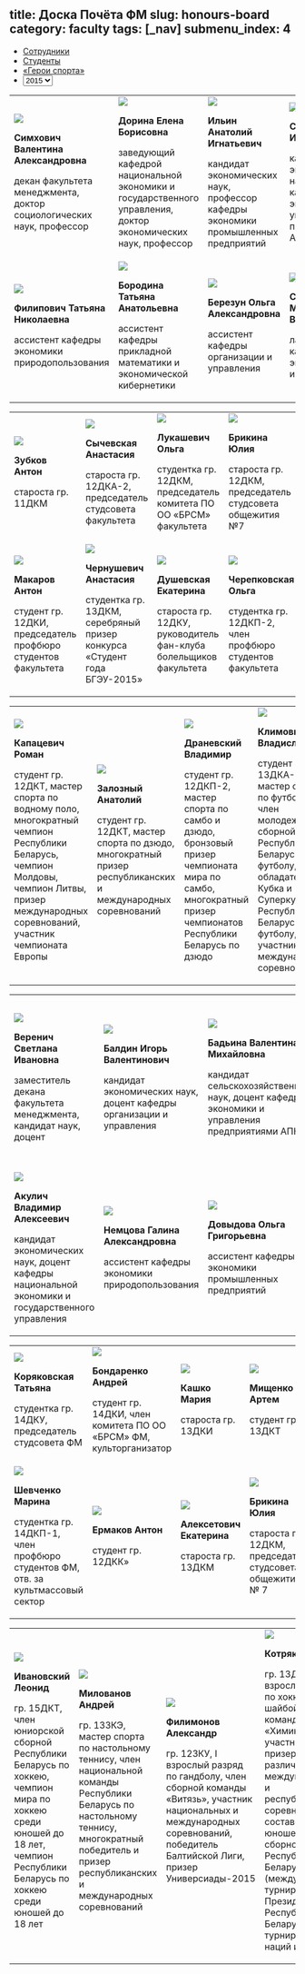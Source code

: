 title: Доска Почёта ФМ
slug: honours-board
category: faculty
tags: [_nav]
submenu_index: 4
---

<ul class="nav nav-tabs" id="honours-board-tab">
  <li class="active default-tab"><a href="#staff" data-toggle="tab">Сотрудники</a></li>
    <li><a href="#students" data-toggle="tab">Студенты</a></li>
    <li><a href="#sport-heroes" data-toggle="tab">«Герои спорта»</a></li>
    <li class="pull-right">
      <select class="honour-board-select">
        <option data-display="Select" disabled>Год</option>
        <option value="2015">2015</option>
        <option value="2016">2016</option>
      </select>
    </li>
</ul>
<div class="tab-content board-2015 hide">
  <div class="tab-pane active" id="staff2015">
    <table class="honours-table">
      <tr>
        <td>
          <img src="/img/content/honours_board/simkhovich.jpg">
          <p><strong>Симхович Валентина Александровна</strong></p>
          <p>декан факультета менеджмента, доктор социологических наук, профессор</p>
        </td>
        <td>
          <img src="/img/content/honours_board/dorina.jpg">
          <p><strong>Дорина Елена Борисовна</strong></p>
          <p>заведующий кафедрой национальной экономики и государственного управления, доктор экономических наук, профессор</p>
        </td>
        <td>
          <img src="/img/content/honours_board/ilyin.jpg">
          <p><strong>Ильин Анатолий Игнатьевич</strong></p>
          <p>кандидат экономических наук, профессор кафедры экономики промышленных предприятий</p>
        </td>
        <td>
          <img src="/img/content/honours_board/sous.jpg">
          <p><strong>Соусь Виктор Иванович</strong></p>
          <p>кандидат экономических наук, доцент кафедры экономики и управления предприятиями АПК</p>
        </td>
      </tr>
      <tr>
        <td>
          <img src="/img/content/honours_board/philipovich.jpg">
          <p><strong>Филипович Татьяна Николаевна</strong></p>
          <p>ассистент кафедры экономики природопользования</p>
        </td>
        <td>
          <img src="/img/content/honours_board/borodina.jpg">
          <p><strong>Бородина Татьяна Анатольевна</strong></p>
          <p>ассистент кафедры прикладной математики и экономической кибернетики</p>
        </td>
        <td>
          <img src="/img/content/honours_board/berezun.jpg">
          <p><strong>Березун Ольга Александровна</strong></p>
          <p>ассистент кафедры организации и управления</p>
        </td>
        <td>
          <img src="/img/content/honours_board/sys.jpg">
          <p><strong>Сыс Маргарита Владимировна</strong></p>
          <p>лаборант кафедры экономической информатики</p>
        </td>
      </tr>
    </table>
  </div>
  <div class="tab-pane" id="students2015">
    <table class="honours-table">
      <tr>
        <td>
          <img src="/img/content/honours_board/zubkov.jpg">
          <p><strong>Зубков Антон</strong></p>
          <p>староста гр. 11ДКМ</p>
        </td>
        <td>
          <img src="/img/content/honours_board/sychevskaya.jpg">
          <p><strong>Сычевская Анастасия</strong></p>
          <p>староста гр. 12ДКА-2, председатель студсовета факультета</p>
        </td>
        <td>
          <img src="/img/content/honours_board/lukashevich.jpg">
          <p><strong>Лукашевич Ольга</strong></p>
          <p>студентка гр. 12ДКМ, председатель комитета ПО ОО «БРСМ» факультета</p>
        </td>
        <td>
          <img src="/img/content/honours_board/brikina.jpg">
          <p><strong>Брикина Юлия</strong></p>
          <p>староста гр. 12ДКМ, председатель студсовета общежития №7</p>
        </td>
      </tr>
      <tr>
        <td>
          <img src="/img/content/honours_board/makarov.jpg">
          <p><strong>Макаров Антон</strong></p>
          <p>студент гр. 12ДКИ, председатель профбюро студентов факультета</p>
        </td>
        <td>
          <img src="/img/content/honours_board/chernushevich.jpg">
          <p><strong>Чернушевич Анастасия</strong></p>
          <p>студентка гр. 13ДКМ, серебряный призер конкурса «Студент года БГЭУ-2015»</p>
        </td>
        <td>
          <img src="/img/content/honours_board/dushevskaya.jpg">
          <p><strong>Душевская Екатерина</strong></p>
          <p>староста гр. 12ДКУ, руководитель фан-клуба болельщиков факультета</p>
        </td>
        <td>
          <img src="/img/content/honours_board/cherepkovskaya.jpg">
          <p><strong>Черепковская Ольга</strong></p>
          <p>студентка гр. 12ДКП-2, член профбюро студентов факультета</p>
        </td>
      </tr>
    </table>
  </div>
  <div class="tab-pane" id="sport-heroes2015">
    <table class="honours-table">
      <tr>
        <td>
          <img src="/img/content/honours_board/kapatsevich.jpg">
          <p><strong>Капацевич Роман</strong></p>
          <p>студент гр. 12ДКТ, мастер спорта по водному поло, многократный чемпион Республики Беларусь, чемпион Молдовы, чемпион Литвы, призер международных соревнований, участник чемпионата Европы</p>
        </td>
        <td>
          <img src="/img/content/honours_board/zalozny.jpg">
          <p><strong>Залозный Анатолий</strong></p>
          <p>студент гр. 12ДКТ, мастер спорта по дзюдо, многократный призер республиканских и международных соревнований</p>
        </td>
        <td>
          <img src="/img/content/honours_board/dranevsky.jpg">
          <p><strong>Драневский Владимир</strong></p>
          <p>студент гр. 12ДКП-2, мастер спорта по самбо и дзюдо, бронзовый призер чемпионата мира по самбо, многократный призер чемпионатов Республики Беларусь по дзюдо</p>
        </td>
        <td>
          <img src="/img/content/honours_board/klimovich.jpg">
          <p><strong>Климович Владислав</strong></p>
          <p>студент гр. 13ДКА-1, мастер спорта по футболу, член молодежной сборной Республики Беларусь по футболу, обладатель Кубка и Суперкубка Республики Беларусь по футболу, участник международных соревнований</p>
        </td>
      </tr>
    </table>
  </div>
</div>
<div class="tab-content board-2016 hide">
    <div class="tab-pane active" id="staff2016">
        <table class="honours-table">
            <tr>
                <td>
                    <img src="/img/content/honours_board/verenich.jpg">
                    <p><strong>Веренич Светлана Ивановна</strong></p>
                    <p>заместитель декана факультета менеджмента, кандидат наук, доцент</p>
                </td>
                <td>
                    <img src="/img/content/honours_board/baldin.jpg">
                    <p><strong>Балдин Игорь Валентинович</strong></p>
                    <p>кандидат экономических наук, доцент кафедры организации и управления</p>
                </td>
                <td>
                    <img src="/img/content/honours_board/badina.jpg">
                    <p><strong>Бадьина Валентина Михайловна</strong></p>
                    <p>кандидат сельскохозяйственных наук, доцент кафедры экономики и управления предприятиями АПК</p>
                </td>
                <td>
                    <img src="/img/content/honours_board/belyavskiy.jpg">
                    <p><strong>Белявский Станислав Станиславович</strong></p>
                    <p>кандидат физико-математических наук, доцент кафедры прикладной математики и экономической кибернетики</p>
                </td>
            </tr>
            <tr>
                <td>
                    <img src="/img/content/honours_board/akulich.jpg">
                    <p><strong>Акулич Владимир Алексеевич</strong></p>
                    <p>кандидат экономических наук, доцент кафедры национальной экономики и государственного управления</p>
                </td>
                <td>
                    <img src="/img/content/honours_board/nemtsova.jpg">
                    <p><strong>Немцова Галина Александровна</strong></p>
                    <p>aссистент кафедры экономики природопользования</p>
                </td>
                <td>
                    <img src="/img/content/honours_board/dovidova.jpg">
                    <p><strong>Довыдова Ольга Григорьевна</strong></p>
                    <p>ассистент кафедры экономики промышленных предприятий</p>
                </td>
                <td>
                    <img src="/img/content/honours_board/shavruk.jpg">
                    <p><strong>Шаврук Елена Юрьевна</strong></p>
                    <p>ассистент кафедры экономической информатики</p>
                </td>
            </tr>
        </table>
    </div>
    <div class="tab-pane" id="students2016">
        <table class="honours-table">
            <tr>
                <td>
                    <img src="/img/content/honours_board/koryakovskaya.jpg">
                    <p><strong>Коряковская Татьяна</strong></p>
                    <p>студентка гр. 14ДКУ, председатель студсовета ФМ </p>
                </td>
                <td>
                    <img src="/img/content/honours_board/bondarenko.jpg">
                    <p><strong>Бондаренко Андрей</strong></p>
                    <p>студент гр. 14ДКИ, член комитета ПО ОО «БРСМ» ФМ, культорганизатор</p>
                </td>
                <td>
                    <img src="/img/content/honours_board/kashko.jpg">
                    <p><strong>Кашко Мария</strong></p>
                    <p>староста гр. 13ДКИ</p>
                </td>
                <td>
                    <img src="/img/content/honours_board/mistchenko.jpg">
                    <p><strong>Мищенко Артем</strong></p>
                    <p>студент гр. 13ДКТ</p>
                </td>
            </tr>
            <tr>
                <td>
                    <img src="/img/content/honours_board/shevchenko.jpg">
                    <p><strong>Шевченко Марина</strong></p>
                    <p>студентка гр. 14ДКП-1, член профбюро студентов ФМ, отв. за культмассовый сектор</p>
                </td>
                <td>
                    <img src="/img/content/honours_board/ermakov.jpg">
                    <p><strong>Ермаков Антон</strong></p>
                    <p> студент гр. 12ДКК»</p>
                </td>
                <td>
                    <img src="/img/content/honours_board/aleketovich.jpg">
                    <p><strong>Алексетович Екатерина</strong></p>
                    <p>староста гр. 13ДКМ</p>
                </td>
                <td>
                    <img src="/img/content/honours_board/brikina.jpg">
                    <p><strong>Брикина Юлия</strong></p>
                    <p>староста гр. 12ДКМ, председатель студсовета  общежития № 7</p>
                </td>
            </tr>
        </table>
    </div>
    <div class="tab-pane" id="sport-heroes2016">
        <table class="honours-table">
            <tr>
                <td>
                    <img src="/img/content/honours_board/ivanovskiy.jpg">
                    <p><strong>Ивановский Леонид</strong></p>
                    <p>гр. 15ДКТ, член юниорской сборной Республики Беларусь по хоккею, чемпион мира по хоккею среди юношей до 18 лет, чемпион Республики Беларусь по хоккею среди юношей до 18 лет</p>
                </td>
                <td>
                    <img src="/img/content/honours_board/milovanov.jpg">
                    <p><strong>Милованов Андрей</strong></p>
                    <p>гр. 13ЗКЭ, мастер спорта по настольному теннису, член национальной команды Республики Беларусь по настольному теннису, многократный победитель и призер республиканских и международных соревнований</p>
                </td>
                <td>
                    <img src="/img/content/honours_board/filimonov.jpg">
                    <p><strong>Филимонов Александр</strong></p>
                    <p>гр. 12ЗКУ, I взрослый разряд по гандболу, член сборной команды «Витязь», участник национальных и международных соревнований, победитель Балтийской Лиги, призер Универсиады-2015</p>
                </td>
                <td>
                    <img src="/img/content/honours_board/kotryakov.jpg">
                    <p><strong>Котряков Олег</strong></p>
                    <p>гр. 13ДКЭ, I взрослый разряд по хоккею с шайбой, игрок команды «Химик-СКА», участник и призер различных международных и республиканских соревнований в составе юношеской сборной Республики Беларусь (международного турнира на Кубок Президента Республики Беларусь, турнира четырех наций и др.)</p>
                </td>
            </tr>
        </table>
    </div>
</div>